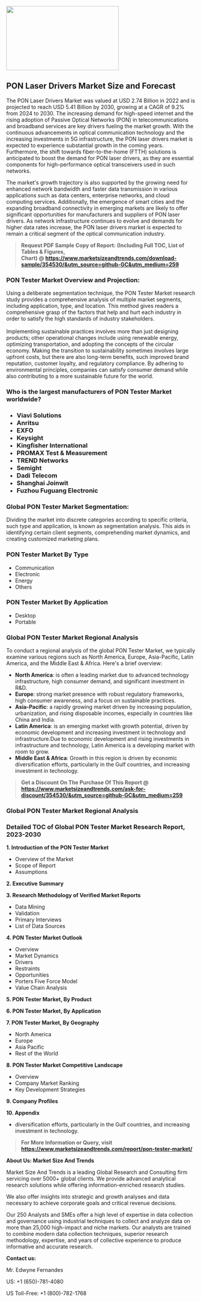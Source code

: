 <p><img class="alignnone size-medium wp-image-20088" src="https://ffe5etoiles.com/wp-content/uploads/2024/12/MST1-300x171.png" alt="" width="300" height="171" /></p><h2>PON Laser Drivers Market Size and Forecast</h2><p>The PON Laser Drivers Market was valued at USD 2.74 Billion in 2022 and is projected to reach USD 5.41 Billion by 2030, growing at a CAGR of 9.2% from 2024 to 2030. The increasing demand for high-speed internet and the rising adoption of Passive Optical Networks (PON) in telecommunications and broadband services are key drivers fueling the market growth. With the continuous advancements in optical communication technology and the increasing investments in 5G infrastructure, the PON laser drivers market is expected to experience substantial growth in the coming years. Furthermore, the shift towards fiber-to-the-home (FTTH) solutions is anticipated to boost the demand for PON laser drivers, as they are essential components for high-performance optical transceivers used in such networks.</p><p>The market's growth trajectory is also supported by the growing need for enhanced network bandwidth and faster data transmission in various applications such as data centers, enterprise networks, and cloud computing services. Additionally, the emergence of smart cities and the expanding broadband connectivity in emerging markets are likely to offer significant opportunities for manufacturers and suppliers of PON laser drivers. As network infrastructure continues to evolve and demands for higher data rates increase, the PON laser drivers market is expected to remain a critical segment of the optical communication industry.</p></p><blockquote id="" class=""><strong>Request PDF Sample Copy of Report: (Including Full TOC, List of Tables &amp; Figures, Chart)&nbsp;@&nbsp;<strong><a href="https://www.marketsizeandtrends.com/download-sample/354530/&utm_source=github-GC&utm_medium=259" target="_blank">https://www.marketsizeandtrends.com/download-sample/354530/&utm_source=github-GC&utm_medium=259</a></strong></strong></blockquote><h3 id="" class="">PON Tester Market&nbsp;Overview and Projection:</h3><p id="" class="">Using a deliberate segmentation technique, the PON Tester Market research study provides a comprehensive analysis of multiple market segments, including application, type, and location. This method gives readers a comprehensive grasp of the factors that help and hurt each industry in order to satisfy the high standards of industry stakeholders. <br /> <br />Implementing sustainable practices involves more than just designing products; other operational changes include using renewable energy, optimizing transportation, and adopting the concepts of the circular economy. Making the transition to sustainability sometimes involves large upfront costs, but there are also long-term benefits, such improved brand reputation, customer loyalty, and regulatory compliance. By adhering to environmental principles, companies can satisfy consumer demand while also contributing to a more sustainable future for the world.</p><h3 id="" class="">Who is the largest manufacturers of&nbsp;PON Tester Market worldwide?</h3><h3 class=""><p><ul><li>Viavi Solutions </li><li> Anritsu </li><li> EXFO </li><li> Keysight </li><li> Kingfisher International </li><li> PROMAX Test & Measurement </li><li> TREND Networks </li><li> Semight </li><li> Dadi Telecom </li><li> Shanghai Joinwit </li><li> Fuzhou Fuguang Electronic</li></ul></p></h3><h3 id="" class="">Global&nbsp;PON Tester Market Segmentation:</h3><p id="" class="">Dividing the market into discrete categories according to specific criteria, such type and application, is known as segmentation analysis. This aids in identifying certain client segments, comprehending market dynamics, and creating customized marketing plans.</p><h3 id="" class="">PON Tester Market&nbsp;By Type</h3><p><p><ul><li>Communication</li><li> Electronic</li><li> Energy</li><li> Others</p></li></ul></p></p><h3 id="" class="">PON Tester Market&nbsp;By Application</h3><p class=""><p><ul><li>Desktop</li><li> Portable</li></ul></p></p><h3 id="" class="">Global PON Tester Market Regional Analysis</h3><p id="" class="">To conduct a regional analysis of the global PON Tester Market, we typically examine various regions such as North America, Europe, Asia-Pacific, Latin America, and the Middle East &amp; Africa. Here's a brief overview:</p><ul><li><strong>North America</strong>: is often a leading market due to advanced technology infrastructure, high consumer demand, and significant investment in R&amp;D.</li><li><strong>Europe</strong>: strong market presence with robust regulatory frameworks, high consumer awareness, and a focus on sustainable practices.</li><li><strong>Asia-Pacific</strong>: a rapidly growing market driven by increasing population, urbanization, and rising disposable incomes, especially in countries like China and India.</li><li><strong>Latin America</strong>: is an emerging market with growth potential, driven by economic development and increasing investment in technology and infrastructure.Due to economic development and rising investments in infrastructure and technology, Latin America is a developing market with room to grow.</li><li><strong>Middle East &amp; Africa</strong>: Growth in this region is driven by economic diversification efforts, particularly in the Gulf countries, and increasing investment in technology.</li></ul><blockquote id="" class=""><strong>Get a Discount On The Purchase Of This Report @ <strong><a href="https://www.marketsizeandtrends.com/ask-for-discount/354530/&utm_source=github-GC&utm_medium=259" target="_blank">https://www.marketsizeandtrends.com/ask-for-discount/354530/&utm_source=github-GC&utm_medium=259</a></strong></strong></blockquote><h3 id="" class="">Global PON Tester Market Regional Analysis</h3><h3 id="" class="">Detailed TOC of Global PON Tester Market Research Report, 2023-2030</h3><p id="" class=""><strong>1. Introduction of the PON Tester Market</strong></p><ul><li>Overview of the Market</li><li>Scope of Report</li><li>Assumptions</li></ul><p id="" class=""><strong>2. Executive Summary</strong></p><p id="" class=""><strong>3. Research Methodology of Verified Market Reports</strong></p><ul><li>Data Mining</li><li>Validation</li><li>Primary Interviews</li><li>List of Data Sources</li></ul><p id="" class=""><strong>4. PON Tester Market Outlook</strong></p><ul><li>Overview</li><li>Market Dynamics</li><li>Drivers</li><li>Restraints</li><li>Opportunities</li><li>Porters Five Force Model</li><li>Value Chain Analysis</li></ul><p id="" class=""><strong>5. PON Tester Market, By Product</strong></p><p id="" class=""><strong>6. PON Tester Market, By Application</strong></p><p id="" class=""><strong>7. PON Tester Market, By Geography</strong></p><ul><li>North America</li><li>Europe</li><li>Asia Pacific</li><li>Rest of the World</li></ul><p id="" class=""><strong>8. PON Tester Market Competitive Landscape</strong></p><ul><li>Overview</li><li>Company Market Ranking</li><li>Key Development Strategies</li></ul><p id="" class=""><strong>9. Company Profiles</strong></p><p id="" class=""><strong>10. Appendix</strong></p><ul><li>diversification efforts, particularly in the Gulf countries, and increasing investment in technology.</li></ul><blockquote id="" class=""><strong>For More Information or Query, visit <strong><strong><a href="https://www.marketsizeandtrends.com/report/pon-tester-market/" target="_blank">https://www.marketsizeandtrends.com/report/pon-tester-market/</a></strong></strong></strong></blockquote><p id="" class=""><strong>About Us: Market Size And Trends</strong></p><p id="" class="">Market Size And Trends is a leading Global Research and Consulting firm servicing over 5000+ global clients. We provide advanced analytical research solutions while offering information-enriched research studies.</p><p id="" class="">We also offer insights into strategic and growth analyses and data necessary to achieve corporate goals and critical revenue decisions.</p><p id="" class="">Our 250 Analysts and SMEs offer a high level of expertise in data collection and governance using industrial techniques to collect and analyze data on more than 25,000 high-impact and niche markets. Our analysts are trained to combine modern data collection techniques, superior research methodology, expertise, and years of collective experience to produce informative and accurate research.</p><p id="" class=""><strong>Contact us:</strong></p><p id="" class="">Mr. Edwyne Fernandes</p><p id="" class="">US: +1 (650)-781-4080</p><p id="" class="">US Toll-Free: +1 (800)-782-1768</p>
